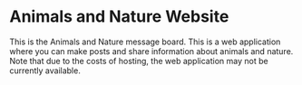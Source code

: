 # Animals and Nature Website

This is the Animals and Nature message board.   This is a web application where you can make posts and share information about animals and nature.  Note that due to the costs of hosting, the web application may not be currently available.
